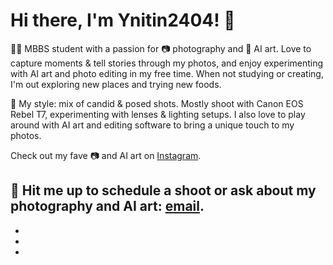 

# Hi there, I'm Ynitin2404! 👋

👨‍🎓 MBBS student with a passion for 📷 photography and 🤖 AI art. Love to capture moments & tell stories through my photos, and enjoy experimenting with AI art and photo editing in my free time. When not studying or creating, I'm out exploring new places and trying new foods.

📸 My style: mix of candid & posed shots. Mostly shoot with Canon EOS Rebel T7, experimenting with lenses & lighting setups. I also love to play around with AI art and editing software to bring a unique touch to my photos.

Check out my fave 📷 and AI art on [Instagram](https://www.instagram.com/ynitin2404/). 

📩 Hit me up to schedule a shoot or ask about my photography and AI art: [email](mailto:ynitin2404@gmail.com).
- 
- 
- 
- 

<!---
Ynitin2404/Ynitin2404 is a ✨ special ✨ repository because its `README.md` (this file) appears on your GitHub profile.
You can click the Preview link to take a look at your changes.
--->
